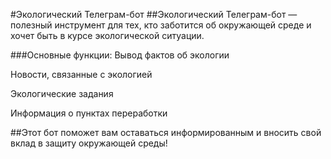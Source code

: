 #Экологический Телеграм-бот
##Экологический Телеграм-бот — полезный инструмент для тех, кто заботится об окружающей среде и хочет быть в курсе экологической ситуации.

###Основные функции:
Вывод фактов об экологии

Новости, связанные с экологией

Экологические задания

Информация о пунктах переработки

##Этот бот поможет вам оставаться информированным и вносить свой вклад в защиту окружающей среды!

